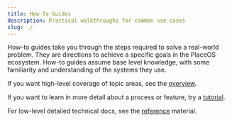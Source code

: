 ```yaml
---
title: How To Guides
description: Practical walkthroughs for common use-cases
slug: ./
---
```


How-to guides take you through the steps required to solve a real-world problem.
They are directions to achieve a specific goals in the PlaceOS ecosystem.
How-to guides assume base level knowledge, with some familiarity and understanding of the systems they use.

If you want high-level coverage of topic areas, see the [overview](../overview).

If you want to learn in more detail about a process or feature, try a [tutorial](../tutorial/).

For low-level detailed technical docs, see the [reference](../reference/) material.
